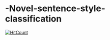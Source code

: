 # -Novel-sentence-style-classification

[![HitCount](http://hits.dwyl.com/Namsik-Yoon/Novel-sentence-style-classification.svg)](http://hits.dwyl.com/Namsik-Yoon/Novel-sentence-style-classification)
